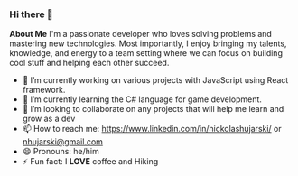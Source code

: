 ### Hi there 👋


**About Me**
I'm a passionate developer who loves solving problems and mastering new technologies. Most importantly, I enjoy bringing my talents, knowledge, and energy to a team setting where we can focus on building cool stuff and helping each other succeed.


- 🔭 I’m currently working on various projects with JavaScript using React framework.
- 🌱 I’m currently learning the C# language for game development. 
- 👯 I’m looking to collaborate on any projects that will help me learn and grow as a dev
- 📫 How to reach me: https://www.linkedin.com/in/nickolashujarski/ or nhujarski@gmail.com
- 😄 Pronouns: he/him
- ⚡ Fun fact: I **LOVE** coffee and Hiking

